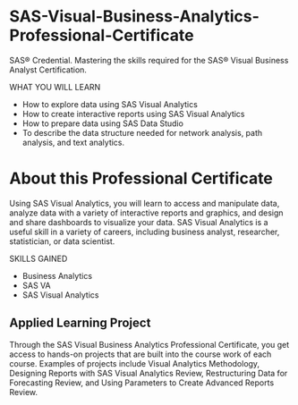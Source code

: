 # SAS-Visual-Business-Analytics-Professional-Certificate
SAS® Credential. Mastering the skills required for the SAS® Visual Business Analyst Certification.



WHAT YOU WILL LEARN
* How to explore data using SAS Visual Analytics
* How to create interactive reports using SAS Visual Analytics
* How to prepare data using SAS Data Studio
* To describe the data structure needed for network analysis, path analysis, and text analytics.

# About this Professional Certificate
Using SAS Visual Analytics, you will learn to access and manipulate data, analyze data with a variety of interactive reports and graphics, and design and share dashboards to visualize your data. SAS Visual Analytics is a useful skill in a variety of careers, including business analyst, researcher, statistician, or data scientist.

SKILLS GAINED
* Business Analytics
* SAS VA
* SAS Visual Analytics

## Applied Learning Project
Through the SAS Visual Business Analytics Professional Certificate, you get access to hands-on projects that are built into the course work of each course. Examples of projects include Visual Analytics Methodology, Designing Reports with SAS Visual Analytics Review, Restructuring Data for Forecasting Review, and Using Parameters to Create Advanced Reports Review.

